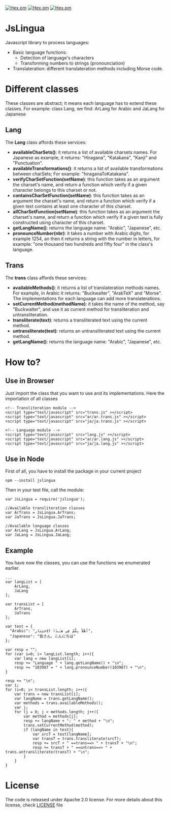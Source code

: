 [![Hex.pm](https://img.shields.io/badge/Project-JsLingua-yellow.svg?style=plastic)](https://kariminf.github.com/JsLingua)
[![Hex.pm](https://img.shields.io/badge/License-Apache_2-yellow.svg?style=plastic)](https://github.com/kariminf/JsLingua/blob/master/LICENSE)
[![Hex.pm](https://img.shields.io/badge/Version-0.1.0-yellow.svg?style=plastic)](https://github.com/kariminf/JsLingua/releases)

JsLingua
===========
Javascript library to process languages:
* Basic language functions:
  * Detection of language's characters
  * Transforming numbers to strings (pronounciation)
* Translateration: different translateration methods including Morse code.

# Different classes
These classes are abstract; it means each language has to extend these classes. For example: class Lang, we find: ArLang for Arabic and JaLang for Japanese

## Lang
The **Lang** class affords these services:
* **availableCharSets()**: it returns a list of available charsets names. For Japanese as example, it returns: "Hiragana", "Katakana", "Kanji" and "Punctuation".
* **availableTransformations()**: it returns a list of available transformations between charSets; For example: "hiraganaToKatakana".
* **verifyCharSetFunction(setName)**: this function takes as an argument the charset's name, and return a function which verify if a given character belongs to this charset or not.
* **containsCharSetFunction(setName)**: this function takes as an argument the charset's name, and return a function which verify if a given text contains at least one character of this charset.
* **allCharSetFunction(setName)**: this function takes as an argument the charset's name, and return a function which verify if a given text is fully constructed using character of this charset.
* **getLangName()**: returns the language name: "Arabic", "Japanese", etc.
* **pronounceNumber(nbr)**: it takes a number with Arabic digits, for example 1254, an then it returns a string with the number in letters, for example: "one thousand two hundreds and fifty four" in the class's language.

## Trans
The **trans** class affords these services:
* **availableMethods()**: it returns a list of translateration methods names. For example, in Arabic it returns: "Buckwalter", "ArabTeX" and "Morse". The implementations for each language can add more translaterations.
* **setCurrentMethod(methodName)**: it takes the name of the method, say "Buckwalter", and use it as current method for transliteration and untransliteration.
* **transliterate(text)**: returns a transliterated text using the current method.
* **untransliterate(text)**: returns an untransliterated text using the current method.
* **getLangName()**: returns the language name: "Arabic", "Japanese", etc.

# How to?

## Use in Browser
Just import the class that you want to use and its implementations. Here the importation of all classes
```
<!-- Transliteration module -->
<script type="text/javascript" src="trans.js" ></script>
<script type="text/javascript" src="ar/ar.trans.js" ></script>
<script type="text/javascript" src="ja/ja.trans.js" ></script>

<!-- Language module -->
<script type="text/javascript" src="lang.js" ></script>
<script type="text/javascript" src="ar/ar.lang.js" ></script>
<script type="text/javascript" src="ja/ja.lang.js" ></script>
```

## Use in Node
First of all, you have to install the package in your current project
```
npm --install jslingua
```
Then in your test file, call the module:
```
var JsLingua = require('jslingua');

//Available transliteration classes
var ArTrans = JsLingua.ArTrans;
var JaTrans = JsLingua.JaTrans;

//Available language classes
var ArLang = JsLingua.ArLang;
var JaLang = JsLingua.JaLang;
```
## Example
You have now the classes, you can use the functions we enumerated earlier.
```
...
var langList = [
    ArLang,
    JaLang
];

var transList = [
    ArTrans,
    JaTrans
];

var test = {
  "Arabic": "أهْلاً بِكُمْ فِي هـٰـذَا الاِختِبَار",
  "Japanese": "皆さん、こんにちは"
};

var resp = "";
for (var i=0; i< langList.length; i++){
    var lang = new langList[i];
    resp += "Language " + lang.getLangName() + "\n";
    resp += "103987 = " + lang.pronounceNumber(103987) + "\n";
}

resp += "\n";
var i;
for (i=0; i< transList.length; i++){
    var trans = new transList[i];
    var langName = trans.getLangName();
    var methods = trans.availableMethods();
    var j;
    for (j = 0; j < methods.length; j++){
        var method = methods[j];
        resp += langName + ": " + method + "\n";
        trans.setCurrentMethod(method);
        if (langName in test){
            var srcT = test[langName];
            var transT = trans.transliterate(srcT);
            resp += srcT + " ==trans==> " + transT + "\n";
            resp += transT + " ==untrans==> " + trans.untransliterate(transT) + "\n";
        }
    }
}

```

# License
The code is released under Apache 2.0 license.
For more details about this license, check [LICENSE](./LICENSE) file
